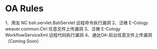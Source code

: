 # OA Rules


1、用友 NC bsh.servlet.BshServlet 远程命令执行漏洞
2、泛微 E-Cology weaver.common.Ctrl 任意文件上传漏洞
3、泛微 E-Cology WorkflowServiceXml 远程代码执行漏洞
4、通达OA-前台任意文件上传漏洞 （Coming Soon）
